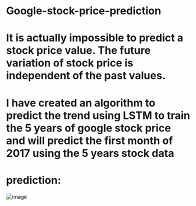 # Google-stock-price-prediction
# It is actually impossible to predict a stock price value. The future variation of stock price is independent of the past values.
# I have created an algorithm to predict the trend using LSTM to train the 5 years of google stock price and will predict the first month of 2017 using the 5 years stock data
# prediction: 
![image](https://user-images.githubusercontent.com/71971743/121599822-3c76f700-ca61-11eb-93f4-444499726db7.png)
